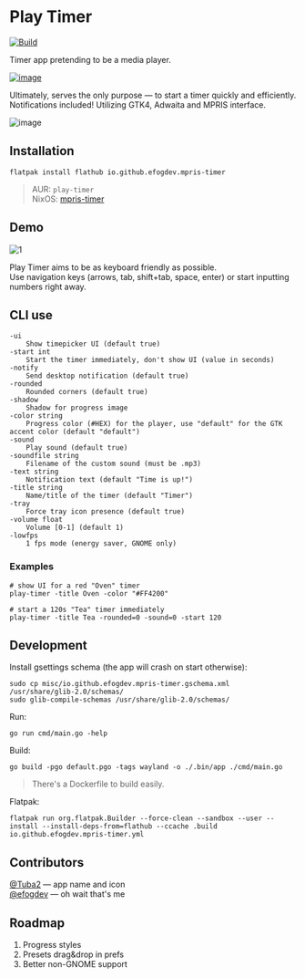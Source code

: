 # Play Timer 
[![Build](https://github.com/efogdev/mpris-timer/actions/workflows/build.yml/badge.svg?branch=main)](https://github.com/efogdev/mpris-timer/actions/workflows/build.yml)

Timer app pretending to be a media player. 

[![image](https://github.com/user-attachments/assets/75651dc5-de7a-4244-974a-47ee69adac0f)](https://flathub.org/apps/io.github.efogdev.mpris-timer)

Ultimately, serves the only purpose — to start a timer quickly and efficiently. \
Notifications included! Utilizing GTK4, Adwaita and MPRIS interface.

![image](https://github.com/user-attachments/assets/8f84bf5e-53a3-4919-a5b3-341b3f5f34b8)

## Installation

```shell
flatpak install flathub io.github.efogdev.mpris-timer
```

>AUR: `play-timer` \
>NixOS: [mpris-timer](https://github.com/NixOS/nixpkgs/blob/master/pkgs/by-name/mp/mpris-timer/package.nix) 

## Demo
![1](https://github.com/user-attachments/assets/9eab4435-9833-4f39-85e5-9a2f9ec3e75c)

Play Timer aims to be as keyboard friendly as possible. \
Use navigation keys (arrows, tab, shift+tab, space, enter) or start inputting numbers right away.

## CLI use

```text
-ui
    Show timepicker UI (default true)
-start int
    Start the timer immediately, don't show UI (value in seconds)
-notify
    Send desktop notification (default true)
-rounded
    Rounded corners (default true)
-shadow
    Shadow for progress image
-color string
    Progress color (#HEX) for the player, use "default" for the GTK accent color (default "default")
-sound
    Play sound (default true)
-soundfile string
    Filename of the custom sound (must be .mp3)
-text string
    Notification text (default "Time is up!")
-title string
    Name/title of the timer (default "Timer")
-tray
    Force tray icon presence (default true)
-volume float
    Volume [0-1] (default 1)
-lowfps
    1 fps mode (energy saver, GNOME only)
```

### Examples

```shell
# show UI for a red "Oven" timer
play-timer -title Oven -color "#FF4200"  

# start a 120s "Tea" timer immediately
play-timer -title Tea -rounded=0 -sound=0 -start 120
```

## Development

Install gsettings schema (the app will crash on start otherwise):
```shell
sudo cp misc/io.github.efogdev.mpris-timer.gschema.xml /usr/share/glib-2.0/schemas/
sudo glib-compile-schemas /usr/share/glib-2.0/schemas/
```

Run:
```shell
go run cmd/main.go -help
```

Build:
```shell
go build -pgo default.pgo -tags wayland -o ./.bin/app ./cmd/main.go
```
> There's a Dockerfile to build easily.

Flatpak:
```shell
flatpak run org.flatpak.Builder --force-clean --sandbox --user --install --install-deps-from=flathub --ccache .build io.github.efogdev.mpris-timer.yml
```

## Contributors

[@Tuba2](https://github.com/Tuba2) — app name and icon \
[@efogdev](https://github.com/efogdev) — oh wait that's me

## Roadmap

1) Progress styles
2) Presets drag&drop in prefs
3) Better non-GNOME support
